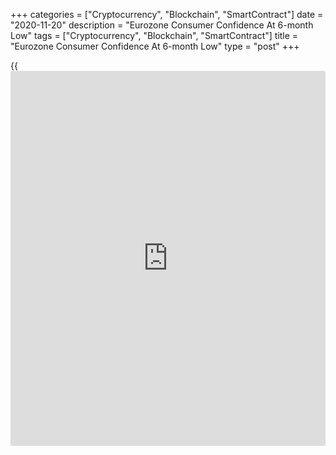 +++
categories = ["Cryptocurrency", "Blockchain", "SmartContract"]
date = "2020-11-20"
description = "Eurozone Consumer Confidence At 6-month Low"
tags = ["Cryptocurrency", "Blockchain", "SmartContract"]
title = "Eurozone Consumer Confidence At 6-month Low"
type = "post"
+++

{{<iframe id="large-banner" src="https://www.bounty.group/#slide=5.0" width="100%" height="600" scrolling="no" style="border: 0px solid rgb(216, 221, 230); border-radius: 3px;">}}

Eurozone's consumer confidence weakened for a second consecutive month
in November to reach its lowest level in six months as countries like
Germany and France returned to lockdown amid a resurgence in the
[coronavirus][1] pandemic.

The flash consumer confidence index fell to -17.6 from -15.5 in October,
preliminary data from the European Commission showed on Friday.
Economists had forecast a score of -17.7.  
  
The latest reading was the weakest since May, when it was -18.8.  
  
The corresponding indicator for the EU also dropped to a six-month low
of -18.7 from -16.5 in October.  
  
The survey was conducted from November 1 to 19.  
  
The final readings are set to be published along with the monthly
economic sentiment survey results on November 27.

For comments and feedback [contact](https://www.playgroundfx.com/contact/): editorial@rtt[news](https://www.letsplayfx.com/blog/forex-news-website/).com

[Economic News][2]

 **What parts of the world are seeing the best (and worst) economic
performances lately? Click[here][3] to check out our [Econ Scorecard][3]
and find out! See up-to-the-moment [ranking](https://www.playgroundfx.com/blog/crypto-exchange-ranking/)s for the best and worst
performers in [GDP][3], [unemployment rate][4], [inflation][5] and much
more.**

   1. www.rtt[news](https://www.letsplayfx.com/blog/forex-news-website/).com/list/coronavirus.aspx
   2. www.rtt[news](https://www.letsplayfx.com/blog/forex-news-website/).com/Content/EconomicNews.aspx
   3. www.rtt[news](https://www.letsplayfx.com/blog/forex-news-website/).com/economic-scorecard/world-rank/GDP/highest-performance.aspx
   4. www.rtt[news](https://www.letsplayfx.com/blog/forex-news-website/).com/economic-scorecard/world-rank/unemployment-rate/lowest-performance.aspx
   5. www.rtt[news](https://www.letsplayfx.com/blog/forex-news-website/).com/economic-scorecard/world-rank/CPI/highest-performance.aspx